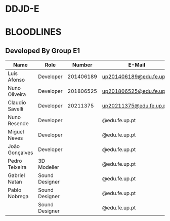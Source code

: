 # DDJD-E

# BLOODLINES

## Developed By Group E1
| Name                    | Role           | Number    | E-Mail               |
| ------------------------| -------------- | --------- | ------------------   |
| Luís Afonso             | Developer      | 201406189 | up201406189@edu.fe.up.pt |
| Nuno Oliveira           | Developer      | 201806525 | up201806525@edu.fe.up.pt |
| Claudio Savelli         | Developer      | 20211375  | up20211375@edu.fe.up.pt |
| Nuno Resende            | Developer      |  | @edu.fe.up.pt |
| Miguel Neves            | Developer      |  | @edu.fe.up.pt |
| João Gonçalves          | Developer      |   | @edu.fe.up.pt |
| Pedro Teixeira          | 3D Modeller    |  | @edu.fe.up.pt |
| Gabriel Natan           | Sound Designer |  | @edu.fe.up.pt |
| Pablo Nobrega           | Sound Designer |  | @edu.fe.up.pt |
|           | Sound Designer |   | @edu.fe.up.pt |
